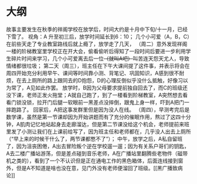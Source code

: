 # 大纲
故事主要发生在秋季的祥阁学校在放学后，时间大约是十月中下旬/十一月，已经下雪了。
视角：A
升至初三后，放学时间延长到6：10；
几个小可爱（A，B，C）在前些天走了专业教室路线后就上瘾了，放学走了几天，
（周二）意外发现祥阁一楼的阶梯教室里学校正在开大会，偷看偷听后得知了一段时间后要进一步利用学生碎片时间来学习，几个小可爱离去后一位~~（就叫A吧）~~叫苦连天怨天尤人，导致情绪都很垃圾；
第二天（周三），班主任在下午大课间提了这件事，并表示将会在周四开始充分利用早午、课间等时间靠小测、背笔记、巩固知识，A感到很不耐烦，在去上厕所的路上跟同去的D抱怨，D的心理反倒似乎没什么抵触，好像习以为常了，A见如此作罢。
放学时，B因为父母要求提前独自回去了，而C的班级还没下课，老师正发火拖堂；A就自己跑了，到了一楼看到阶梯教室，A突然想去看看门锁没锁，拉开门后腿一软眼前一黑差点没摔倒，跟鬼上身一样，吓到A把门一摔跑路了。
回家后，A把这事发群里但是因为没人在线。
（周四），早测考完后是数学课，虽然是第一节课却因为开始讲题而有了充分的催眠作用，熬过了这四十分钟，A肌肉记忆地站起身去走廊溜达，但是第二节课没给这个机会，老师提前来班里发了小测让我们在上课前给写了，因为班主任和老师都在，几乎没人出去上厕所（“早上来的时候干什么了，两节课都憋不了”）；
中午，放学之后，A私自留班了，因为沮丧困倦，A出去冒险叛个逆在学校遛一遛；因为有关系户哥们的钥匙，A去二楼广播站游荡，但是差点碰到音乐老师，A在广播站里翻腾些老物件（磁带机之类的），看到了一个不认识但是正在通电工作的黑色箱体，后面连线接到窗外，但是A不知道是啥也没在意，见门外没有老师便溜回了班级。[[黑广播致病论]]

